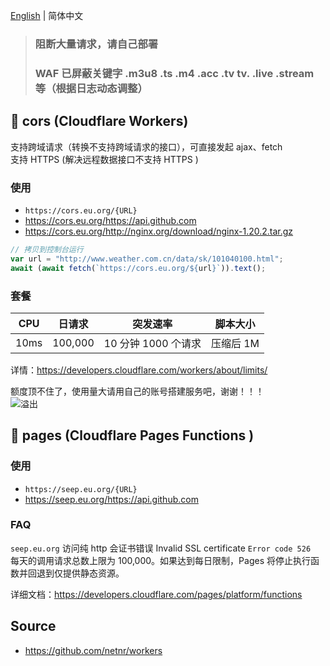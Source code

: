 ﻿[English](README.md) | 简体中文

> ### 阻断大量请求，请自己部署
> ### WAF 已屏蔽关键字 .m3u8 .ts .m4 .acc .tv tv. .live .stream 等（根据日志动态调整）

## 🧡 cors (Cloudflare Workers)
支持跨域请求（转换不支持跨域请求的接口），可直接发起 ajax、fetch  
支持 HTTPS (解决远程数据接口不支持 HTTPS )

### 使用
- `https://cors.eu.org/{URL}`
- <https://cors.eu.org/https://api.github.com>
- <https://cors.eu.org/http://nginx.org/download/nginx-1.20.2.tar.gz>

```js
// 拷贝到控制台运行
var url = "http://www.weather.com.cn/data/sk/101040100.html";
await (await fetch(`https://cors.eu.org/${url}`)).text();
```

### 套餐
CPU | 日请求 | 突发速率 | 脚本大小 
--- | --- | --- | --- 
10ms | 100,000 | 10 分钟 1000 个请求 | 压缩后 1M

详情：https://developers.cloudflare.com/workers/about/limits/

额度顶不住了，使用量大请用自己的账号搭建服务吧，谢谢！！！  
![溢出](https://gs.zme.ink/2019/11/03/0752457693.png)

## 🧡 pages (Cloudflare Pages Functions )
### 使用
- `https://seep.eu.org/{URL}`
- <https://seep.eu.org/https://api.github.com>

### FAQ
`seep.eu.org` 访问纯 http 会证书错误 Invalid SSL certificate `Error code 526`  
每天的调用请求总数上限为 100,000。如果达到每日限制，Pages 将停止执行函数并回退到仅提供静态资源。

详细文档：<https://developers.cloudflare.com/pages/platform/functions>

## Source
- <https://github.com/netnr/workers>
